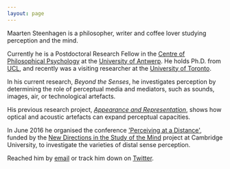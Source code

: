 ```yaml
---
layout: page
---
```


Maarten Steenhagen is a philosopher, writer and coffee lover studying perception and the mind. 

Currently he is a Postdoctoral Research Fellow in the [Centre of Philosophical Psychology](http://uahost.uantwerpen.be/bence.nanay/paw.html) at the [University of Antwerp](https://www.uantwerpen.be/en/). He holds Ph.D. from [UCL](https://www.ucl.ac.uk/philosophy), and recently was a visiting researcher at the [University of Toronto](http://www.philosophy.utoronto.ca).

In his current research, _Beyond the Senses_, he investigates perception by determining the role of perceptual media and mediators, such as sounds, images, air, or technological artefacts. 

His previous research project, [_Appearance and Representation_](http://msteenhagen.github.io/Appearance-and-representation/), shows how optical and acoustic artefacts can expand perceptual capacities.

In June 2016 he organised the conference ['Perceiving at a Distance'](http://www.newdirectionsproject.com/2015/09/14/distance/), funded by the [New Directions in the Study of the Mind](http://www.newdirectionsproject.com/) project at Cambridge University, to investigate the varieties of distal sense perception.

Reached him by [email](mailto:maarten.steenhagen@uantwerp.be) or track him down on [Twitter](http://www.twitter.com/msteenhagen).

  

  

